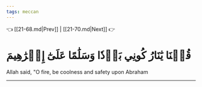 ```yaml
---
tags: meccan
---
```


👈 [[21-68.md|Prev]] | [[21-70.md|Next]] 👉

# قُلۡنَا يَٰنَارُ كُونِي بَرۡدٗا وَسَلَٰمًا عَلَىٰٓ إِبۡرَٰهِيمَ

Allah said, "O fire, be coolness and safety upon Abraham

---

